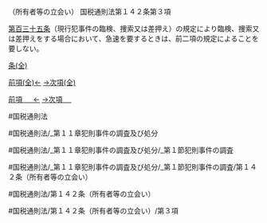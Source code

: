 （所有者等の立会い）
国税通則法第１４２条第３項

[第百三十五条](国税通則法＿＿＿＿＿第１３５条第１項)（現行犯事件の臨検、捜索又は差押え）の規定により臨検、捜索又は差押えをする場合において、急速を要するときは、前二項の規定によることを要しない。

[条(全)](国税通則法＿＿＿＿＿第１４２条_.md)

[前項(全)←](国税通則法＿＿＿＿＿第１４２条第２項_.md)    [→次項(全)](国税通則法＿＿＿＿＿第１４２条第４項_.md)

[前項 　 ←](国税通則法＿＿＿＿＿第１４２条第２項.md)    [→次項 　 ](国税通則法＿＿＿＿＿第１４２条第４項.md)



#国税通則法

#国税通則法/_第１１章犯則事件の調査及び処分

#国税通則法/_第１１章犯則事件の調査及び処分/_第１節犯則事件の調査

#国税通則法/_第１１章犯則事件の調査及び処分/_第１節犯則事件の調査/第１４２条（所有者等の立会い）

#国税通則法/第１４２条（所有者等の立会い）

#国税通則法/第１４２条（所有者等の立会い）/第３項

